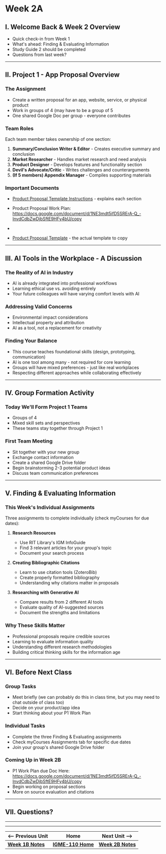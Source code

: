 # Week 2A

## I. Welcome Back & Week 2 Overview
- Quick check-in from Week 1
- What's ahead: Finding & Evaluating Information
- Study Guide 2 should be completed
- Questions from last week?

---

## II. Project 1 - App Proposal Overview

### The Assignment
- Create a written proposal for an app, website, service, or physical product
- Work in groups of 4 (may have to be a group of 5
- One shared Google Doc per group - everyone contributes

### Team Roles
Each team member takes ownership of one section:
1. **Summary/Conclusion Writer & Editor** - Creates executive summary and conclusion
2. **Market Researcher** - Handles market research and need analysis
3. **Product Designer** - Develops features and functionality section
4. **Devil's Advocate/Critic** - Writes challenges and counterarguments
5. **(If 5 members) Appendix Manager** - Compiles supporting materials

### Important Documents

- [Product Proposal Template Instructions](https://docs.google.com/document/d/1kf8tE2aJdK3cHz8Lt3Q-ipGpfdDZdv2abypi8rDThsQ/) - explains each section

- Product Proposal Work Plan: https://docs.google.com/document/d/1NE3mdt5ifD5SRErA-Q_-InvdCdbZwDjbSftE9HFy4bU/copy
- 
- [Product Proposal Template](https://docs.google.com/document/d/1odCPGxzw_skckC3-mhqWKHlN2Pg3lSIOXAcNRS76qWA/copy) - the actual template to copy

---

## III. AI Tools in the Workplace - A Discussion

### The Reality of AI in Industry
- AI is already integrated into professional workflows
- Learning ethical use vs. avoiding entirely
- Your future colleagues will have varying comfort levels with AI

### Addressing Valid Concerns
- Environmental impact considerations
- Intellectual property and attribution
- AI as a tool, not a replacement for creativity

### Finding Your Balance
- This course teaches foundational skills (design, prototyping, communication)
- AI is one tool among many - not required for core learning
- Groups will have mixed preferences - just like real workplaces
- Respecting different approaches while collaborating effectively

---

## IV. Group Formation Activity

### Today We'll Form Project 1 Teams
- Groups of 4
- Mixed skill sets and perspectives
- These teams stay together through Project 1

### First Team Meeting
- Sit together with your new group
- Exchange contact information
- Create a shared Google Drive folder
- Begin brainstorming 2-3 potential product ideas
- Discuss team communication preferences

---

## V. Finding & Evaluating Information

### This Week's Individual Assignments
Three assignments to complete individually (check myCourses for due dates):

1. **Research Resources**
   - Use RIT Library's IGM InfoGuide
   - Find 3 relevant articles for your group's topic
   - Document your search process

2. **Creating Bibliographic Citations**
   - Learn to use citation tools (ZoteroBib)
   - Create properly formatted bibliography
   - Understanding why citations matter in proposals

3. **Researching with Generative AI**
   - Compare results from 2 different AI tools
   - Evaluate quality of AI-suggested sources
   - Document the strengths and limitations

### Why These Skills Matter
- Professional proposals require credible sources
- Learning to evaluate information quality
- Understanding different research methodologies
- Building critical thinking skills for the information age

---

## VI. Before Next Class

### Group Tasks
- Meet briefly (we can probably do this in class time, but you may need to chat outside of class too)
- Decide on your product/app idea
- Start thinking about your P1 Work Plan

### Individual Tasks
- Complete the three Finding & Evaluating assignments
- Check myCourses Assignments tab for specific due dates
- Join your group's shared Google Drive folder

### Coming Up in Week 2B
- P1 Work Plan due Doc Here: https://docs.google.com/document/d/1NE3mdt5ifD5SRErA-Q_-InvdCdbZwDjbSftE9HFy4bU/copy
- Begin working on proposal sections
- More on source evaluation and citations

---

## VII. Questions?

---
---

| <-- Previous Unit | Home | Next Unit -->
| --- | --- | --- 
|   [**Week 1B Notes**](1B.md)  |  [**IGME-110 Home**](../) | [**Week 2B Notes**](2B.md)
